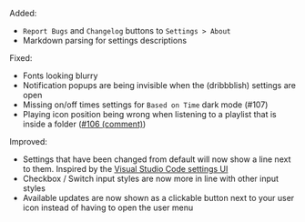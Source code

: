 Added:
- `Report Bugs` and `Changelog` buttons to `Settings > About`
- Markdown parsing for settings descriptions

Fixed:
- Fonts looking blurry
- Notification popups are being invisible when the (dribbblish) settings are open
- Missing on/off times settings for `Based on Time` dark mode (#107)
- Playing icon position being wrong when listening to a playlist that is inside a folder ([#106 (comment)](https://github.com/JulienMaille/dribbblish-dynamic-theme/issues/106#issuecomment-967208507))

Improved:
- Settings that have been changed from default will now show a line next to them. Inspired by the [Visual Studio Code settings UI](https://d33wubrfki0l68.cloudfront.net/d1f1ea4def506997ced23d3d912154794e530e1c/063d2/assets/img/blog/2020-09-17-vscode-settings/settings-ui.png)
- Checkbox / Switch input styles are now more in line with other input styles
- Available updates are now shown as a clickable button next to your user icon instead of having to open the user menu